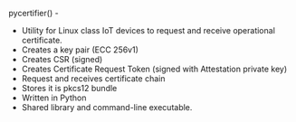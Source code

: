 pycertifier() -
- Utility for Linux class IoT devices to request and receive operational certificate.
- Creates a key pair (ECC 256v1)
- Creates CSR (signed)
- Creates Certificate Request Token (signed with Attestation private key)
- Request and receives certificate chain
- Stores it is pkcs12 bundle
- Written in Python
- Shared library and command-line executable.